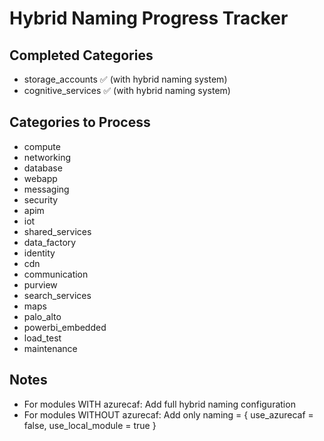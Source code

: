 # Hybrid Naming Progress Tracker

## Completed Categories
- storage_accounts ✅ (with hybrid naming system)
- cognitive_services ✅ (with hybrid naming system) 

## Categories to Process
- compute
- networking  
- database
- webapp
- messaging
- security
- apim
- iot
- shared_services
- data_factory
- identity
- cdn
- communication
- purview
- search_services
- maps
- palo_alto
- powerbi_embedded
- load_test
- maintenance

## Notes
- For modules WITH azurecaf: Add full hybrid naming configuration
- For modules WITHOUT azurecaf: Add only naming = { use_azurecaf = false, use_local_module = true }

